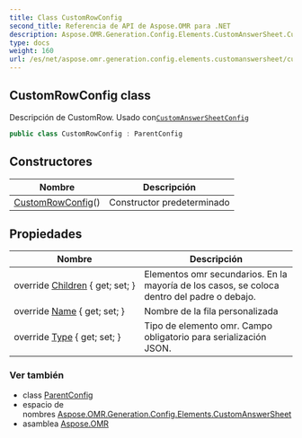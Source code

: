 ```yaml
---
title: Class CustomRowConfig
second_title: Referencia de API de Aspose.OMR para .NET
description: Aspose.OMR.Generation.Config.Elements.CustomAnswerSheet.CustomRowConfig clase. Descripción de CustomRow. Usado conCustomAnswerSheetConfig
type: docs
weight: 160
url: /es/net/aspose.omr.generation.config.elements.customanswersheet/customrowconfig/
---
```

## CustomRowConfig class

Descripción de CustomRow. Usado con[`CustomAnswerSheetConfig`](../customanswersheetconfig/)

```csharp
public class CustomRowConfig : ParentConfig
```

## Constructores

| Nombre | Descripción |
| --- | --- |
| [CustomRowConfig](customrowconfig/)() | Constructor predeterminado |

## Propiedades

| Nombre | Descripción |
| --- | --- |
| override [Children](../../aspose.omr.generation.config.elements.customanswersheet/customrowconfig/children/) { get; set; } | Elementos omr secundarios. En la mayoría de los casos, se coloca dentro del padre o debajo. |
| override [Name](../../aspose.omr.generation.config.elements.customanswersheet/customrowconfig/name/) { get; set; } | Nombre de la fila personalizada |
| override [Type](../../aspose.omr.generation.config.elements.customanswersheet/customrowconfig/type/) { get; set; } | Tipo de elemento omr. Campo obligatorio para serialización JSON. |

### Ver también

* class [ParentConfig](../../aspose.omr.generation.config/parentconfig/)
* espacio de nombres [Aspose.OMR.Generation.Config.Elements.CustomAnswerSheet](../../aspose.omr.generation.config.elements.customanswersheet/)
* asamblea [Aspose.OMR](../../)


